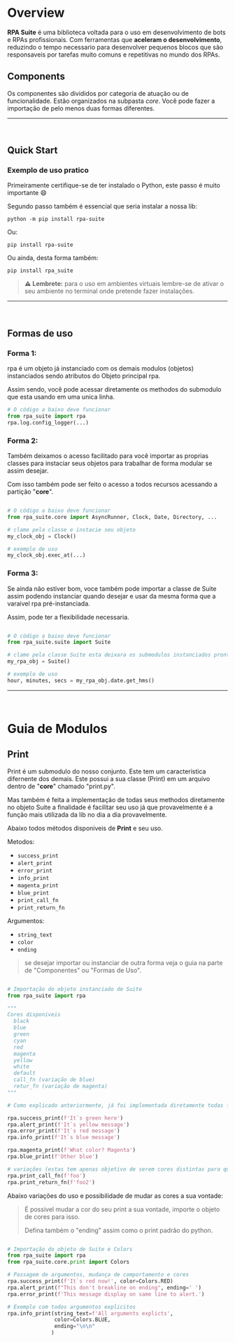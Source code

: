 # Overview

**RPA Suite** é uma biblioteca voltada para o uso em desenvolvimento de bots e RPAs profissionais.
Com ferramentas que **aceleram o desenvolvimento**, reduzindo o tempo necessario para desenvolver pequenos blocos que são responsaveis por tarefas muito comuns e repetitivas no mundo dos RPAs.

## Components

Os componentes são divididos por categoria de atuação ou de funcionalidade. Estão organizados na subpasta *core*.
Você pode fazer a importação de pelo menos duas formas diferentes.

<hr>
<br>

## Quick Start

### Exemplo de uso pratico

Primeiramente certifique-se de ter instalado o Python, este passo é muito importante 😄

Segundo passo também é essencial que seria instalar a nossa lib:

```pip
python -m pip install rpa-suite
```

Ou:

```pip
pip install rpa-suite
```

Ou ainda, desta forma também:

```pip
pip install rpa_suite
```

> **⚠️ Lembrete:**
> para o uso em ambientes virtuais lembre-se de ativar o seu ambiente no terminal onde pretende fazer instalações.

<hr>
<br>

## Formas de uso

### Forma 1:

rpa é um objeto já instanciado com os demais modulos (objetos) instanciados sendo atributos do Objeto principal rpa.

Assim sendo, você pode acessar diretamente os methodos do submodulo que esta usando em uma unica linha.

```python
# O código a baixo deve funcionar
from rpa_suite import rpa
rpa.log.config_logger(...)

```

### Forma 2:

Também deixamos o acesso facilitado para você importar as proprias classes para instaciar seus objetos para trabalhar de forma modular se assim desejar.

Com isso também pode ser feito o acesso a todos recursos acessando a partição "**core**".

```python

# O código a baixo deve funcionar
from rpa_suite.core import AsyncRunner, Clock, Date, Directory, ...

# clame pela classe e instacie seu objeto
my_clock_obj = Clock()

# exemplo de uso 
my_clock_obj.exec_at(...)

```

### Forma 3:

Se ainda não estiver bom, voce também pode importar a classe de Suite assim podendo instanciar quando desejar e usar da mesma forma que a varaivel rpa pré-instanciada.

Assim, pode ter a flexibilidade necessaria.

```python

# O código a baixo deve funcionar
from rpa_suite.suite import Suite

# clame pela classe Suite esta deixara os submodulos instanciados prontos para uso
my_rpa_obj = Suite()

# exemplo de uso 
hour, minutes, secs = my_rpa_obj.date.get_hms()

```

<hr>
<br>

# Guia de Modulos

## Print

Print é um submodulo do nosso conjunto. Este tem um caracteristica difernente dos demais.
Este possui a sua classe (Print) em um arquivo dentro de "**core**" chamado "print.py".

Mas também é feita a implementação de todas seus methodos diretamente no objeto Suite a finalidade é facilitar seu uso já que provavelmente é a função mais utilizada da lib no dia a dia provavelmente.

Abaixo todos métodos disponiveis de **Print** e seu uso.

Metodos:
- ``success_print``
- ``alert_print``
- ``error_print``
- ``info_print``
- ``magenta_print``
- ``blue_print``
- ``print_call_fn``
- ``print_return_fn``

Argumentos:
- ``string_text``
- ``color``
- ``ending``
> se desejar importar ou instanciar de outra forma veja o guia na parte de "Componentes" ou "Formas de Uso".

```python

# Importação do objeto instanciado de Suite
from rpa_suite import rpa

"""
Cores disponiveis
  black   
  blue  
  green   
  cyan  
  red   
  magenta 
  yellow  
  white   
  default 
  call_fn (variação de blue) 
  retur_fn (variação de magenta)
"""

# Como explicado anteriormente, já foi implementada diretamente todas funções do obj Print diretamente no modulo principal

rpa.success_print(f'It`s green here')
rpa.alert_print(f'It`s yellow message')
rpa.error_print(f'It`s red message')
rpa.info_print(f'It`s blue message')

rpa.magenta_print(f'What color? Magenta')
rpa.blue_print(f'Other blue')

# variações (estas tem apenas objetivo de serem cores distintas para quem quer ser mais direto e sem muitas cores)
rpa.print_call_fn(f'foo')
rpa.print_return_fn(f'foo2')
```

Abaixo variações do uso e possibilidade de mudar as cores a sua vontade:

> É possivel mudar a cor do seu print a sua vontade, importe o objeto de cores para isso.
> 
> Defina também o "ending" assim como o print padrão do python.

```python

# Importação do objeto de Suite e Colors
from rpa_suite import rpa
from rpa_suite.core.print import Colors

# Passagem de argumentos, mudança de comportamento e cores
rpa.success_print(f'It`s red now!', color=Colors.RED)
rpa.alert_print(f"This don't breakline on ending", ending=' ')
rpa.error_print(f'This message display on same line to alert.')

# Exemplo com todos argumentos explicitos
rpa.info_print(string_text=f'All arguments explicts',
               color=Colors.BLUE,
               ending="\n\n"
              )
```



